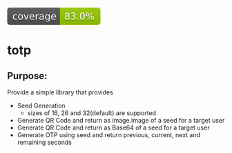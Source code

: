 ![Coverage](https://github.com/colt3k/totp/blob/badge/badge.svg?branch=main)
# totp

## Purpose:
Provide a simple library that provides
- Seed Generation
    - sizes of 16, 26 and 32(default) are supported
- Generate QR Code and return as image.Image of a seed for a target user
- Generate QR Code and return as Base64 of a seed for a target user
- Generate OTP using seed and return previous, current, next and remaining seconds

